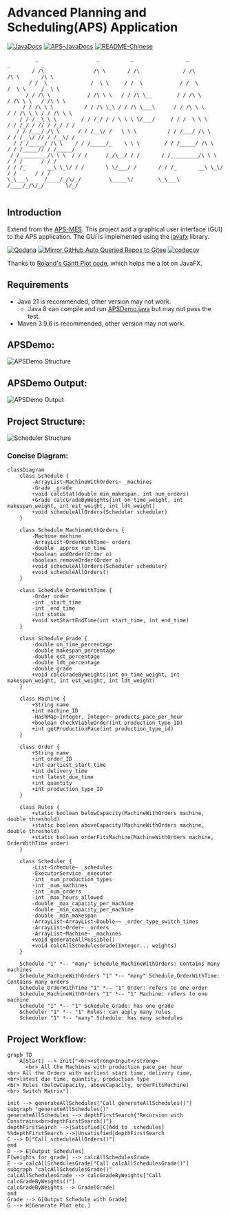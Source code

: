 # Advanced Planning and Scheduling(APS) Application

[![JavaDocs](https://img.shields.io/badge/javadoc-1.0.0-brightgreen.svg)](https://rpifisherman.github.io/APS-app/javadocs/index.html)
[![APS-JavaDocs](https://img.shields.io/badge/APS_Package-JavaDocs-blue)](https://rpifisherman.github.io/APS-app/javadocs/ygong/APS/package-summary.html)
[![README-Chinese](https://img.shields.io/badge/README-Chinese-red)](README_CN.md)

```text
         _                   _          _                 _                   _          _
        / /\                /\ \       / /\              / /\                /\ \       /\ \
       / /  \              /  \ \     / /  \            / /  \              /  \ \     /  \ \
      / / /\ \            / /\ \ \   / / /\ \__        / / /\ \            / /\ \ \   / /\ \ \
     / / /\ \ \          / / /\ \_\ / / /\ \___\      / / /\ \ \          / / /\ \_\ / / /\ \_\
    / / /  \ \ \        / / /_/ / / \ \ \ \/___/     / / /  \ \ \        / / /_/ / // / /_/ / /
   / / /___/ /\ \      / / /__\/ /   \ \ \          / / /___/ /\ \      / / /__\/ // / /__\/ /
  / / /_____/ /\ \    / / /_____/_    \ \ \        / / /_____/ /\ \    / / /_____// / /_____/
 / /_________/\ \ \  / / /      /_/\__/ / /       / /_________/\ \ \  / / /      / / /
/ / /_       __\ \_\/ / /       \ \/___/ /       / / /_       __\ \_\/ / /      / / /
\_\___\     /____/_/\/_/         \_____\/        \_\___\     /____/_/\/_/       \/_/
                                                                 
```

## Introduction

Extend from the [APS-MES](https://github.com/RPIFisherman/APS-MES). This project
add a graphical user interface (GUI) to the APS application. The GUI is
implemented using the [javafx](https://openjfx.io/) library.

[![Qodana](https://github.com/RPIFisherman/APS-app/actions/workflows/qodana_code_quality.yml/badge.svg)](https://github.com/RPIFisherman/APS-app/actions/workflows/qodana_code_quality.yml)
[![Mirror GitHub Auto Queried Repos to Gitee](https://github.com/RPIFisherman/APS-app/actions/workflows/auto_sync.yml/badge.svg?branch=master)](https://github.com/RPIFisherman/APS-app/actions/workflows/auto_sync.yml)
[![codecov](https://codecov.io/gh/RPIFisherman/APS-app/graph/badge.svg?token=AZXVMKN3W2)](https://codecov.io/gh/RPIFisherman/APS-app)

Thanks
to [Roland's Gantt Plot code](https://stackoverflow.com/questions/27975898/gantt-chart-from-scratch),
which helps me a lot on JavaFX.

## Requirements

- Java 21 is recommended, other version may not work.
    - Java 8 can compile and run [APSDemo.java](src/main/java/APSDemo.java) but
      may not pass the test.
- Maven 3.9.6 is recommended, other version may not work.

## APSDemo:

![APSDemo Structure](docs/APSDemo_structure.png)

## APSDemo Output:

![APSDemo Output](docs/demo.png)

## Project Structure:

![Scheduler Structure](docs/Scheduler_structure.png)

### Concise Diagram:

```mermaid
classDiagram
    class Schedule {
        -ArrayList~MachineWithOrders~ _machines
        -Grade _grade
        +void calcStat(double min_makespan, int num_orders)
        +Grade calcGradeByWeights(int on_time_weight, int makespan_weight, int est_weight, int ldt_weight)
        +void scheduleAllOrders(Scheduler scheduler)
    }

    class Schedule_MachineWithOrders {
        -Machine machine
        -ArrayList~OrderWithTime~ orders
        -double _approx_run_time
        +boolean addOrder(Order o)
        +boolean removeOrder(Order o)
        +void scheduleAllOrders(Scheduler scheduler)
        +void scheduleAllOrders()
    }

    class Schedule_OrderWithTime {
        -Order order
        -int _start_time
        -int _end_time
        -int status
        +void setStartEndTime(int start_time, int end_time)
    }

    class Schedule_Grade {
        -double on_time_percentage
        -double makespan_percentage
        -double est_percentage
        -double ldt_percentage
        -double grade
        +void calcGradeByWeights(int on_time_weight, int makespan_weight, int est_weight, int ldt_weight)
    }

    class Machine {
        +String name
        +int machine_ID
        -HashMap~Integer, Integer~ products_pace_per_hour
        +boolean checkViableOrder(int production_type_ID)
        +int getProductionPace(int production_type_id)
    }

    class Order {
        +String name
        +int order_ID
        +int earliest_start_time
        +int delivery_time
        +int latest_due_time
        +int quantity
        +int production_type_ID
    }

    class Rules {
        +static boolean belowCapacity(MachineWithOrders machine, double threshold)
        +static boolean aboveCapacity(MachineWithOrders machine, double threshold)
        +static boolean orderFitsMachine(MachineWithOrders machine, OrderWithTime order)
    }

    class Scheduler {
        -List~Schedule~ _schedules
        -ExecutorService _executor
        -int _num_production_types
        -int _num_machines
        -int _num_orders
        -int _max_hours_allowed
        -double _max_capacity_per_machine
        -double _min_capacity_per_machine
        -double _min_makespan
        -ArrayList~ArrayList~Double~~ _order_type_switch_times
        -ArrayList~Order~ _orders
        -ArrayList~Machine~ _machines
        +void generateAllPossible()
        +void calcAllSchedulesGrade(Integer... weights)
    }

    Schedule "1" *-- "many" Schedule_MachineWithOrders: Contains many machines
    Schedule_MachineWithOrders "1" *-- "many" Schedule_OrderWithTime: Contains many orders
    Schedule_OrderWithTime "1" *-- "1" Order: refers to one order
    Schedule_MachineWithOrders "1" *-- "1" Machine: refers to one machine
    Schedule "1" *-- "1" Schedule_Grade: has one grade
    Scheduler "1" *-- "1" Rules: can apply many rules
    Scheduler "1" *-- "many" Schedule: has many schedules
```

## Project Workflow:

```mermaid
graph TD
    A[Start] --> init["<br><strong>Input</strong>
      <br> All the Machines with production pace per hour
<br> All the Orders with earliest start time, delivery time, <br>latest due time, quantity, production type
<br> Rules (belowCapacity, aboveCapacity, orderFitsMachine)
<br> Switch Matrix"]

init --> generateAllSchedules["Call generateAllSchedules()"]
subgraph "generateAllSchedules()"
generateAllSchedules --> depthFirstSearch{"Recursion with Constrains<br>depthFirstSearch()"}
depthFirstSearch -->|Satisfied|C[Add to _schedules]
%%depthFirstSearch -->|Unsatisfied|depthFirstSearch
C --> D["Call scheduleAllOrders()"]
end
D --> E[Output Schedules]
F[weights for grade] --> calcAllSchedulesGrade
E --> calcAllSchedulesGrade["Call calcAllSchedulesGrade()"]
subgraph "calcAllSchedulesGrade()"
calcAllSchedulesGrade --> calcGradeByWeights["Call calcGradeByWeights()"]
calcGradeByWeights --> Grade[Grade]
end
Grade --> G[Output Schedule with Grade]
G --> H[Generate Plot etc.]
```
